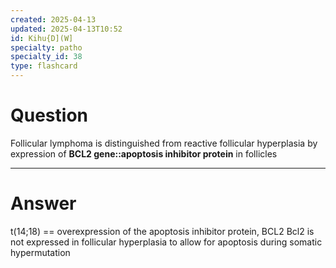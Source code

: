 ```yaml
---
created: 2025-04-13
updated: 2025-04-13T10:52
id: Kihu{D](W]
specialty: patho
specialty_id: 38
type: flashcard
---
```


# Question
Follicular lymphoma is distinguished from reactive follicular hyperplasia by expression of **BCL2 gene::apoptosis inhibitor protein** in follicles

---

# Answer
t(14;18) == overexpression of the apoptosis inhibitor protein, BCL2  Bcl2 is not expressed in follicular hyperplasia to allow for apoptosis during somatic hypermutation